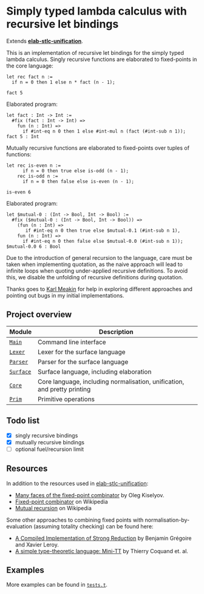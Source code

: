 # Simply typed lambda calculus with recursive let bindings

Extends [**elab-stlc-unification**](../elab-stlc-unification).

This is an implementation of recursive let bindings for the simply typed lambda
calculus. Singly recursive functions are elaborated to fixed-points in the core
language:

<!-- $MDX file=examples/fact.txt -->
```
let rec fact n :=
  if n = 0 then 1 else n * fact (n - 1);

fact 5
```

Elaborated program:

<!-- $MDX file=examples/fact.stdout -->
```
let fact : Int -> Int :=
  #fix (fact : Int -> Int) =>
    fun (n : Int) =>
      if #int-eq n 0 then 1 else #int-mul n (fact (#int-sub n 1));
fact 5 : Int
```

Mutually recursive functions are elaborated to fixed-points over tuples of
functions:

<!-- $MDX file=examples/even-odd.txt -->
```
let rec is-even n :=
      if n = 0 then true else is-odd (n - 1);
    rec is-odd n :=
      if n = 0 then false else is-even (n - 1);

is-even 6
```

Elaborated program:

<!-- $MDX file=examples/even-odd.stdout -->
```
let $mutual-0 : (Int -> Bool, Int -> Bool) :=
  #fix ($mutual-0 : (Int -> Bool, Int -> Bool)) =>
    (fun (n : Int) =>
       if #int-eq n 0 then true else $mutual-0.1 (#int-sub n 1),
    fun (n : Int) =>
      if #int-eq n 0 then false else $mutual-0.0 (#int-sub n 1));
$mutual-0.0 6 : Bool
```

Due to the introduction of general recursion to the language, care must be taken
when implementing quotation, as the naive approach will lead to infinite loops
when quoting under-applied recursive definitions. To avoid this, we disable the
unfolding of recursive definitions during quotation.

Thanks goes to [Karl Meakin](https://github.com/Kmeakin) for help in exploring
different approaches and pointing out bugs in my initial implementations.

## Project overview

| Module        | Description                             |
| ------------- | --------------------------------------- |
| [`Main`]      | Command line interface                  |
| [`Lexer`]     | Lexer for the surface language          |
| [`Parser`]    | Parser for the surface language         |
| [`Surface`]   | Surface language, including elaboration |
| [`Core`]      | Core language, including normalisation, unification, and pretty printing |
| [`Prim`]      | Primitive operations                    |

[`Main`]: ./main.ml
[`Lexer`]: ./lexer.ml
[`Parser`]: ./parser.mly
[`Surface`]: ./surface.ml
[`Core`]: ./core.ml
[`Prim`]: ./prim.ml

## Todo list

- [x] singly recursive bindings
- [x] mutually recursive bindings
- [ ] optional fuel/recursion limit

## Resources

In addition to the resources used in [elab-stlc-unification](../elab-stlc-unification):

- [Many faces of the fixed-point combinator](https://okmij.org/ftp/Computation/fixed-point-combinators.html)
  by Oleg Kiselyov.
- [Fixed-point combinator](https://en.wikipedia.org/wiki/Fixed-point_combinator) on Wikipedia
- [Mutual recursion](https://en.wikipedia.org/wiki/Mutual_recursion) on Wikipedia

Some other approaches to combining fixed points with normalisation-by-evaluation
(assuming totality checking) can be found here:

- [A Compiled Implementation of Strong Reduction](https://xavierleroy.org/publi/strong-reduction.pdf)
  by Benjamin Grégoire and Xavier Leroy.
- [A simple type-theoretic language: Mini-TT](https://web.archive.org/web/20220208175952/https://www.cse.chalmers.se/~bengt/papers/GKminiTT.pdf)
  by Thierry Coquand et. al.

## Examples

More examples can be found in [`tests.t`](tests.t).
